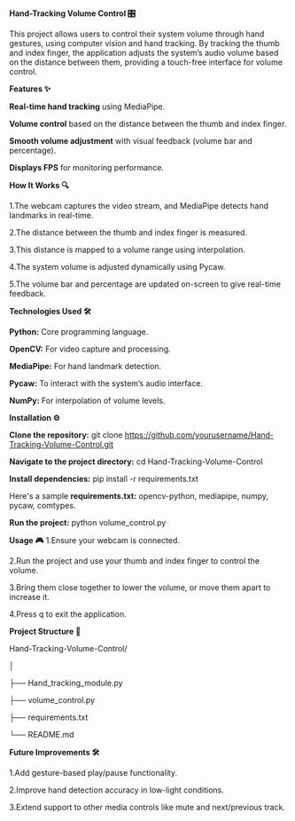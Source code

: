 **Hand-Tracking Volume Control 🎛️**

This project allows users to control their system volume through hand gestures, using computer vision and hand tracking. By tracking the thumb and index finger, the application adjusts the system’s audio volume based on the distance between them, providing a touch-free interface for volume control.

**Features ✨**

**Real-time hand tracking** using MediaPipe.

**Volume control** based on the distance between the thumb and index finger.

**Smooth volume adjustment** with visual feedback (volume bar and percentage).

**Displays FPS** for monitoring performance.

**How It Works 🔍**

1.The webcam captures the video stream, and MediaPipe detects hand landmarks in real-time.

2.The distance between the thumb and index finger is measured.

3.This distance is mapped to a volume range using interpolation.

4.The system volume is adjusted dynamically using Pycaw.

5.The volume bar and percentage are updated on-screen to give real-time feedback.

**Technologies Used 🛠️**

**Python:** Core programming language.

**OpenCV:** For video capture and processing.

**MediaPipe:** For hand landmark detection.

**Pycaw:** To interact with the system’s audio interface.

**NumPy:** For interpolation of volume levels.


**Installation ⚙️**

**Clone the repository:**
git clone https://github.com/yourusername/Hand-Tracking-Volume-Control.git

**Navigate to the project directory:**
cd Hand-Tracking-Volume-Control

**Install dependencies:**
pip install -r requirements.txt

Here's a sample **requirements.txt:**
opencv-python,
mediapipe,
numpy,
pycaw,
comtypes.

**Run the project:**
python volume_control.py

**Usage 🎮**
1.Ensure your webcam is connected.

2.Run the project and use your thumb and index finger to control the volume.

3.Bring them close together to lower the volume, or move them apart to increase it.

4.Press q to exit the application.

**Project Structure 📂**

Hand-Tracking-Volume-Control/

│

├── Hand_tracking_module.py 

├── volume_control.py 

├── requirements.txt 

└── README.md      


**Future Improvements 🛠️**

1.Add gesture-based play/pause functionality.

2.Improve hand detection accuracy in low-light conditions.

3.Extend support to other media controls like mute and next/previous track.
